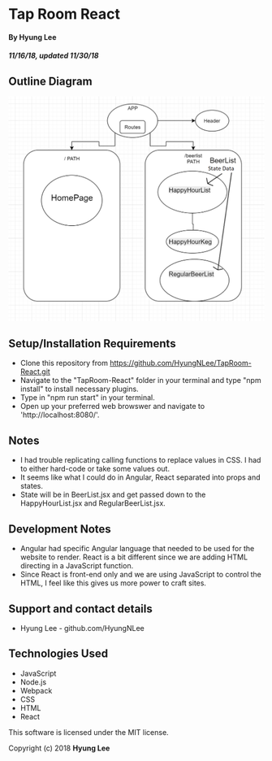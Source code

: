 # Tap Room React

#### By Hyung Lee
##### 11/16/18, updated 11/30/18

## Outline Diagram

![Diagram](Diagram.PNG)

## Setup/Installation Requirements

  - Clone this repository from https://github.com/HyungNLee/TapRoom-React.git
  - Navigate to the "TapRoom-React" folder in your terminal and type "npm install" to install necessary plugins.
  - Type in "npm run start" in your terminal.
  - Open up your preferred web browswer and navigate to 'http://localhost:8080/'.

## Notes

  * I had trouble replicating calling functions to replace values in CSS. I had to either hard-code or take some values out.
  * It seems like what I could do in Angular, React separated into props and states.
  * State will be in BeerList.jsx and get passed down to the HappyHourList.jsx and RegularBeerList.jsx.
## Development Notes

  * Angular had specific Angular language that needed to be used for the website to render. React is a bit different since we are adding HTML directing in a JavaScript function.
  * Since React is front-end only and we are using JavaScript to control the HTML, I feel like this gives us more power to craft sites.

## Support and contact details

  - Hyung Lee - github.com/HyungNLee

## Technologies Used

  - JavaScript
  - Node.js
  - Webpack
  - CSS
  - HTML
  - React
  
This software is licensed under the MIT license.

Copyright (c) 2018 **Hyung Lee**